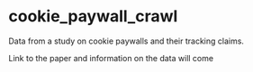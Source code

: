 # cookie_paywall_crawl
Data from a study on cookie paywalls and their tracking claims.

Link to the paper and information on the data will come
